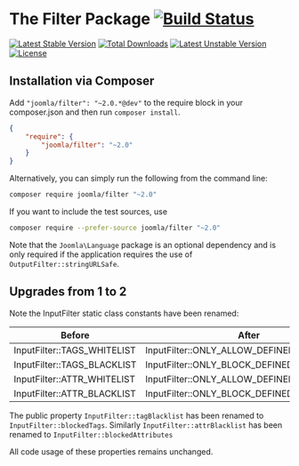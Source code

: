 # The Filter Package [![Build Status](https://ci.joomla.org/api/badges/joomla-framework/filter/status.svg?ref=refs/heads/2.0-dev)](https://ci.joomla.org/joomla-framework/filter)

[![Latest Stable Version](https://poser.pugx.org/joomla/filter/v/stable)](https://packagist.org/packages/joomla/filter)
[![Total Downloads](https://poser.pugx.org/joomla/filter/downloads)](https://packagist.org/packages/joomla/filter)
[![Latest Unstable Version](https://poser.pugx.org/joomla/filter/v/unstable)](https://packagist.org/packages/joomla/filter)
[![License](https://poser.pugx.org/joomla/filter/license)](https://packagist.org/packages/joomla/filter)

## Installation via Composer

Add `"joomla/filter": "~2.0.*@dev"` to the require block in your composer.json and then run `composer install`.

```json
{
	"require": {
		"joomla/filter": "~2.0"
	}
}
```

Alternatively, you can simply run the following from the command line:

```sh
composer require joomla/filter "~2.0"
```

If you want to include the test sources, use

```sh
composer require --prefer-source joomla/filter "~2.0"
```

Note that the `Joomla\Language` package is an optional dependency and is only required if the application requires the use of `OutputFilter::stringURLSafe`.

## Upgrades from 1 to 2
Note the InputFilter static class constants have been renamed:

| Before  | After |
| ------------- | ------------- |
| InputFilter::TAGS_WHITELIST  | InputFilter::ONLY_ALLOW_DEFINED_TAGS  |
| InputFilter::TAGS_BLACKLIST  | InputFilter::ONLY_BLOCK_DEFINED_TAGS  |
| InputFilter::ATTR_WHITELIST  | InputFilter::ONLY_ALLOW_DEFINED_ATTRIBUTES  |
| InputFilter::ATTR_BLACKLIST  | InputFilter::ONLY_BLOCK_DEFINED_ATTRIBUTES  |

The public property `InputFilter::tagBlacklist` has been renamed to `InputFilter::blockedTags`. Similarly
`InputFilter::attrBlacklist` has been renamed to `InputFilter::blockedAttributes`

All code usage of these properties remains unchanged.
